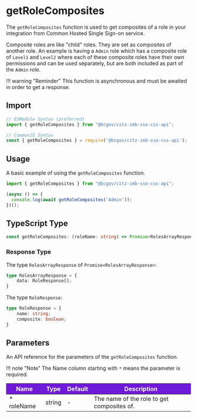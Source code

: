 # getRoleComposites

The `getRoleComposites` function is used to get composites of a role in your integration from Common Hosted Single Sign-on service. 

Composite roles are like "child" roles. They are set as composites of another role. An example is having a `Admin` role which has a composite role of `Level1` and `Level2` where each of these composite roles have their own permissions and can be used separately, but are both included as part of the `Admin` role.

!!! warning "Reminder"
    This function is asynchronous and must be awaited in order to get a response.

## Import

```JavaScript
// ESModule Syntax (preferred)
import { getRoleComposites } from "@bcgov/citz-imb-sso-css-api";

// CommonJS Syntax
const { getRoleComposites } = require('@bcgov/citz-imb-sso-css-api');
```

## Usage

A basic example of using the `getRoleComposites` function.

```JavaScript
import { getRoleComposites } from "@bcgov/citz-imb-sso-css-api";

(async () => {
  console.log(await getRoleComposites('Admin'));
})();
```

## TypeScript Type

<!-- The following code block is auto generated when types in the package change. -->
<!-- TYPE: getRoleComposites -->
```TypeScript
const getRoleComposites: (roleName: string) => Promise<RolesArrayResponse>;
```

### Response Type

The type `RolesArrayResponse` of `Promise<RolesArrayResponse>`:

<!-- The following code block is auto generated when types in the package change. -->
<!-- TYPE: RolesArrayResponse -->
```TypeScript
type RolesArrayResponse = {
    data: RoleResponse[];
}
```

The type `RoleResponse`:

<!-- The following code block is auto generated when types in the package change. -->
<!-- TYPE: RoleResponse -->
```TypeScript
type RoleResponse = {
    name: string;
    composite: boolean;
}
```

## Parameters

An API reference for the parameters of the `getRoleComposites` function.

!!! note "Note"
    The Name column starting with `*` means the parameter is required.

<table>
  <!-- Table columns -->
  <thead>
    <tr>
      <th style="background: #6f19d9; color: white;">Name</th>
      <th style="background: #6f19d9; color: white;">Type</th>
      <th style="background: #6f19d9; color: white;">Default</th>
      <th style="background: #6f19d9; color: white;">Description</th>
    </tr>
  </thead>

  <!-- Table rows -->
  <tbody>
    <tr>
      <td>* roleName</td>
      <td>string</td>
      <td>-</td>
      <td>The name of the role to get composites of.</td>
    </tr>
  </tbody>
</table>

